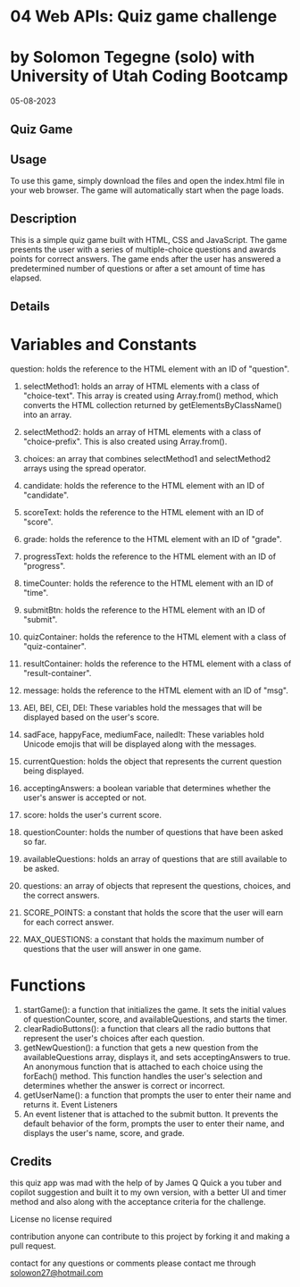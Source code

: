 # 04 Web APIs: Quiz game challenge
# by Solomon Tegegne (solo) with University of Utah Coding Bootcamp
05-08-2023
## Quiz Game

## Usage 
To use this game, simply download the files and open the index.html file in your web browser. The game will automatically start when the page loads.

## Description
This is a simple quiz game built with HTML, CSS and JavaScript. The game presents the user with a series of multiple-choice questions and awards points for correct answers. The game ends after the user has answered a predetermined number of questions or after a set amount of time has elapsed.

## Details
# Variables and Constants
question: holds the reference to the HTML element with an ID of "question".

1. selectMethod1: holds an array of HTML elements with a class of "choice-text". This array is created using Array.from() method, which converts the HTML collection returned by getElementsByClassName() into an array.

2. selectMethod2: holds an array of HTML elements with a class of "choice-prefix". This is also created using Array.from().

3. choices: an array that combines selectMethod1 and selectMethod2 arrays using the spread operator.

4. candidate: holds the reference to the HTML element with an ID of "candidate".

5. scoreText: holds the reference to the HTML element with an ID of "score".

6. grade: holds the reference to the HTML element with an ID of "grade".

7. progressText: holds the reference to the HTML element with an ID of "progress".

8. timeCounter: holds the reference to the HTML element with an ID of "time".

9. submitBtn: holds the reference to the HTML element with an ID of "submit".

10. quizContainer: holds the reference to the HTML element with a class of "quiz-container".

11. resultContainer: holds the reference to the HTML element with a class of "result-container".

12. message: holds the reference to the HTML element with an ID of "msg".

13. AEl, BEl, CEl, DEl: These variables hold the messages that will be displayed based on the user's score.

14. sadFace, happyFace, mediumFace, nailedIt: These variables hold Unicode emojis that will be displayed along with the messages.

15. currentQuestion: holds the object that represents the current question being displayed.

16. acceptingAnswers: a boolean variable that determines whether the user's answer is accepted or not.

17. score: holds the user's current score.

18. questionCounter: holds the number of questions that have been asked so far.

19. availableQuestions: holds an array of questions that are still available to be asked.

20. questions: an array of objects that represent the questions, choices, and the correct answers.

21. SCORE_POINTS: a constant that holds the score that the user will earn for each correct answer.

22. MAX_QUESTIONS: a constant that holds the maximum number of questions that the user will answer in one game.

# Functions

1. startGame(): a function that initializes the game. It sets the initial values of questionCounter, score, and availableQuestions, and starts the timer.
2. clearRadioButtons(): a function that clears all the radio buttons that represent the user's choices after each question.
3. getNewQuestion(): a function that gets a new question from the availableQuestions array, displays it, and sets acceptingAnswers to true.
An anonymous function that is attached to each choice using the forEach() method. This function handles the user's selection and determines whether the answer is correct or incorrect.
4. getUserName(): a function that prompts the user to enter their name and returns it.
Event Listeners
5. An event listener that is attached to the submit button. It prevents the default behavior of the form, prompts the user to enter their name, and displays the user's name, score, and grade.

## Credits
this quiz app was mad with the help of by James Q Quick a you tuber and copilot suggestion and built it to my own version, with a better UI and timer method and also along with the acceptance criteria for the challenge.

License
no license required

contribution
anyone can contribute to this project by forking it and making a pull request.

contact
for any questions or comments please contact me through solowon27@hotmail.com
